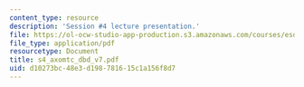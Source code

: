 ```yaml
---
content_type: resource
description: 'Session #4 lecture presentation.'
file: https://ol-ocw-studio-app-production.s3.amazonaws.com/courses/esd-33-systems-engineering-summer-2004/d10273bc48e3d198781615c1a156f8d7_s4_axomtc_dbd_v7.pdf
file_type: application/pdf
resourcetype: Document
title: s4_axomtc_dbd_v7.pdf
uid: d10273bc-48e3-d198-7816-15c1a156f8d7
---
```

